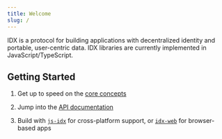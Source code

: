 ```yaml
---
title: Welcome
slug: /
---
```


IDX is a protocol for building applications with decentralized identity and portable, user-centric data. IDX libraries are currently implemented in JavaScript/TypeScript.


## Getting Started

1. Get up to speed on the [core concepts](core-concepts-dids.md)

2. Jump into the [API documentation](libs-idx.md)

3. Build with [`js-idx`](libs-idx.md) for cross-platform support, or [`idx-web`](libs-web.md) for browser-based apps
